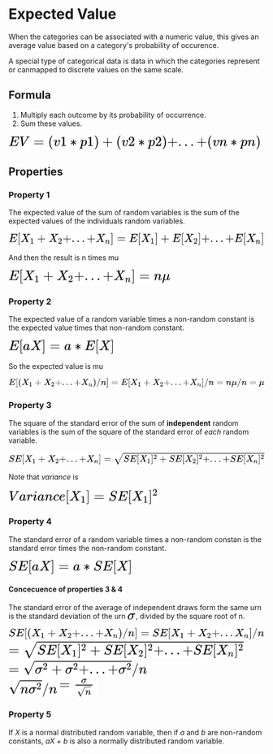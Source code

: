 # Expected Value

When the categories can be associated with a numeric value, this gives an average value based on a category's probability of occurence.

A special type of categorical data is data in which the categories represent or canmapped to discrete values on the same scale.

## Formula

1. Multiply each outcome by its probability of occurrence.
2. Sum these values.


<!-- $EV = (v1 * p1) + (v2 * p2) + ... + (vn * pn)$ --> <img style="transform: translateY(0.1em); background: white;" src="../../../svg/Ijp4FL2vf7.svg">

## Properties

### Property 1

The expected value of the sum of random variables is the sum of the expected values of the individuals random variables.

<!-- $E[X_1 + X_2 + ... + X_n] = E[X_1] + E[X_2] + ... + E[X_n]$ --> <img style="transform: translateY(0.1em); background: white;" src="../../../svg/ayQlePd2qh.svg">

And then the result is n times mu

<!-- $E[X_1 + X_2 + ... + X_n] = n\mu$ --> <img style="transform: translateY(0.1em); background: white;" src="../../../svg/B27dTDNzbd.svg">

### Property 2

The expected value of a random variable times a non-random constant is the expected value times that non-random constant.

<!-- $E[aX] = a * E[X]$ --> <img style="transform: translateY(0.1em); background: white;" src="../../../svg/djcBmPB6Rp.svg">

So the expected value is mu

<!-- $E[(X_1 + X_2 + ... + X_n)/n] = E[X_1 + X_2 + ... +X_n]/n = n\mu /n = \mu $ --> <img style="transform: translateY(0.1em); background: white;" src="../../../svg/yEwy1KVoAg.svg">

### Property 3

The square of the standard error of the sum of **independent** random variables is the sum of the square of the standard error of *each* random variable.

 <!-- $SE[X_1 + X_2 + ... + X_n] = \sqrt{SE[X_1]^2 + SE[X_2]^2 + ... + SE[X_n]^2 } $ --> <img style="transform: translateY(0.1em); background: white;" src="../../../svg/S8fOXL5akR.svg"> 

Note that *variance* is

<!-- $Variance[X_1] = SE[X_1]^2$ --> <img style="transform: translateY(0.1em); background: white;" src="../../../svg/LbHNd5Eccx.svg">

### Property 4

The standard error of a random variable times a non-random constan is the standard error times the non-random constant.

<!-- $SE[aX] = a * SE[X]$ --> <img style="transform: translateY(0.1em); background: white;" src="../../../svg/kvZv7d6tXL.svg">

#### Concecuence of properties 3 & 4

The standard error of the average of independent draws form the same urn is the standard deviation of the urn <!-- $\sigma$ --> <img style="transform: translateY(0.1em); background: white;" src="../../../svg/FkxPkd2mK0.svg">, divided by the square root of n.

<!-- $SE[(X_1 + X_2 + ... + X_n)/n] = SE[X_1 + X_2 + ... X_n]/n$ --> <img style="transform: translateY(0.1em); background: white;" src="../../../svg/LFnCoj6eke.svg">
<br>
<!-- $= \sqrt{SE[X_1]^2+SE[X_2]^2+...+SE[X_n]^2}$ --> <img style="transform: translateY(0.1em); background: white;" src="../../../svg/MGktSWyuwl.svg">
<br>
<!-- $= \sqrt{\sigma^2 + \sigma^2 + ... + \sigma^2}/n$ --> <img style="transform: translateY(0.1em); background: white;" src="../../../svg/hvXgq3QnB4.svg">
<br>
<!-- $\sqrt{n\sigma^2} / n$ --> <img style="transform: translateY(0.1em); background: white;" src="../../../svg/KGKFXjUngV.svg">

<!-- $=\frac{\sigma}{\sqrt{n}}\$ --> <img style="transform: translateY(0.1em); background: white;" src="../../../svg/Cy1btuCGjv.svg">

### Property 5

If *X* is a normal distributed random variable, then if *a* and *b* are non-random constants, *aX + b* is also a normally distributed random variable.
